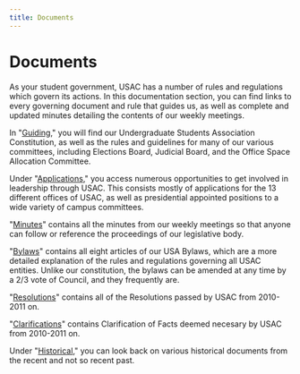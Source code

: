 ```yaml
---
title: Documents
---
```


# Documents

As your student government, USAC has a number of rules and regulations which govern its actions. In this documentation section, you can find links to every governing document and rule that guides us, as well as complete and updated minutes detailing the contents of our weekly meetings.

In "[Guiding](guiding)," you will find our Undergraduate Students Association Constitution, as well as the rules and guidelines for many of our various committees, including Elections Board, Judicial Board, and the Office Space Allocation Committee.

Under "[Applications](applications)," you access numerous opportunities to get involved in leadership through USAC. This consists mostly of applications for the 13 different offices of USAC, as well as presidential appointed positions to a wide variety of campus committees.

"[Minutes](minutes)" contains all the minutes from our weekly meetings so that anyone can follow or reference the proceedings of our legislative body.

"[Bylaws](bylaws)" contains all eight articles of our USA Bylaws, which are a more detailed explanation of the rules and regulations governing all USAC entities. Unlike our constitution, the bylaws can be amended at any time by a 2/3 vote of Council, and they frequently are.

"[Resolutions](resolutions)" contains all of the Resolutions passed by USAC from 2010-2011 on.

"[Clarifications](misc#clarification-of-facts)" contains Clarification of Facts deemed necesary by USAC from 2010-2011 on.

Under "[Historical](misc#historical-documents)," you can look back on various historical documents from the recent and not so recent past.
